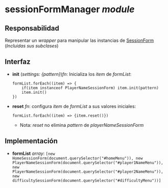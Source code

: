 # sessionFormManager _module_

## Responsabilidad

Representar un _wrapper_ para manipular las instancias de [SessionForm](./SessionForm.md) (_Incluidas sus subclases_)

## Interfaz

-   **init** (_settings: {pattern}_)_fn_: Inicializa los _item_ de _formList_:

    ```
    formList.forEach((item) => {
        if(item instanceof PlayerNameSessionForm) item.init(pattern)
        item.init()
    })
    ```

-   **reset** _fn_: configura _item_ de _formList_ a sus valores iniciales:

    ```
    formList.forEach((item) => {item.reset()})
    ```

    -   Nota: _reset_ no elimina _pattern_ de _playerNameSessionForm_

## Implementación

-   **formList** _array_: `[new HomeSessionForm(document.querySelector("#homeMenu")), new PlayerNameSessionForm(document.querySelector("#player1NameMenu")), new PlayerNameSessionForm(document.querySelector("#player2NameMenu")), new difficultySessionForm(document.querySelector("#difficultyMenu"))]`
